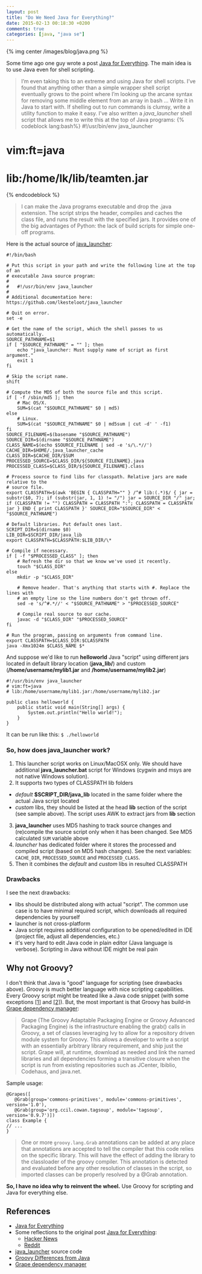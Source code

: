 ```yaml
---
layout: post
title: "Do We Need Java for Everything?"
date: 2015-02-13 00:18:30 +0200
comments: true
categories: [java, "java se"]
---
```

{% img center /images/blog/java.png %}

Some time ago one guy wrote a post [Java for Everything]. The main idea is to use Java even for shell scripting.
> I’m even taking this to an extreme and using Java for shell scripts. I’ve found that anything other than a simple wrapper shell script eventually grows to the point where I’m looking up the arcane syntax for removing some middle element from an array in bash ... Write it in Java to start with. If shelling out to run commands is clumsy, write a utility function to make it easy.
>I’ve also written a *java_launcher* shell script that allows me to write this at the top of Java programs:
{% codeblock lang:bash%}
#!/usr/bin/env java_launcher
# vim:ft=java
# lib:/home/lk/lib/teamten.jar
{% endcodeblock %}
>I can make the Java programs executable and drop the .java extension. The script strips the header, compiles and caches the class file, and runs the result with the specified jars. It provides one of the big advantages of Python: the lack of build scripts for simple one-off programs.

Here is the actual source of [java_launcher]:

```
#!/bin/bash

# Put this script in your path and write the following line at the top of an
# executable Java source program:
#
#   #!/usr/bin/env java_launcher
#
# Additional documentation here: https://github.com/lkesteloot/java_launcher

# Quit on error.
set -e

# Get the name of the script, which the shell passes to us automatically.
SOURCE_PATHNAME=$1
if [ "$SOURCE_PATHNAME" = "" ]; then
    echo "java_launcher: Must supply name of script as first argument."
    exit 1
fi

# Skip the script name.
shift

# Compute the MD5 of both the source file and this script.
if [ -f /sbin/md5 ]; then
    # Mac OS/X.
    SUM=$(cat "$SOURCE_PATHNAME" $0 | md5)
else
    # Linux.
    SUM=$(cat "$SOURCE_PATHNAME" $0 | md5sum | cut -d' ' -f1)
fi
SOURCE_FILENAME=$(basename "$SOURCE_PATHNAME")
SOURCE_DIR=$(dirname "$SOURCE_PATHNAME")
CLASS_NAME=$(echo $SOURCE_FILENAME | sed -e 's/\.*//')
CACHE_DIR=$HOME/.java_launcher_cache
CLASS_DIR=$CACHE_DIR/$SUM
PROCESSED_SOURCE=$CLASS_DIR/${SOURCE_FILENAME}.java
PROCESSED_CLASS=$CLASS_DIR/${SOURCE_FILENAME}.class

# Process source to find libs for classpath. Relative jars are made relative to the
# source file.
export CLASSPATH=$(awk 'BEGIN { CLASSPATH="" } /^# lib:(.*)$/ { jar = substr($0, 7); if (substr(jar, 1, 1) != "/") jar = SOURCE_DIR "/" jar; if (CLASSPATH != "") CLASSPATH = CLASSPATH ":"; CLASSPATH = CLASSPATH jar } END { print CLASSPATH }' SOURCE_DIR="$SOURCE_DIR" < "$SOURCE_PATHNAME")

# Default libraries. Put default ones last.
SCRIPT_DIR=$(dirname $0)
LIB_DIR=$SCRIPT_DIR/java_lib
export CLASSPATH=$CLASSPATH:$LIB_DIR/\*

# Compile if necessary.
if [ -f "$PROCESSED_CLASS" ]; then
    # Refresh the dir so that we know we've used it recently.
    touch "$CLASS_DIR"
else
    mkdir -p "$CLASS_DIR"

    # Remove header. That's anything that starts with #. Replace the lines with
    # an empty line so the line numbers don't get thrown off.
    sed -e 's/^#.*//' < "$SOURCE_PATHNAME" > "$PROCESSED_SOURCE"

    # Compile real source to our cache.
    javac -d "$CLASS_DIR" "$PROCESSED_SOURCE"
fi

# Run the program, passing on arguments from command line.
export CLASSPATH=$CLASS_DIR:$CLASSPATH
java -Xmx1024m $CLASS_NAME $*
```

And suppose we'd like to run **helloworld** Java "script" using different jars located in default library location (**java_lib/**) and custom (**/home/username/mylib1.jar** and **/home/username/mylib2.jar**)

```
#!/usr/bin/env java_launcher
# vim:ft=java
# lib:/home/username/mylib1.jar:/home/username/mylib2.jar

public class helloworld {
    public static void main(String[] args) {
        System.out.println("Hello world!");
    }
}
```

It can be run like this: `$ ./helloworld`

### So, how does java_launcher work?
1. This launcher script works on Linux/MacOSX only. We should have additional **java_launcher.bat** script for Windows (cygwin and msys are not native Windows solution).    
2. It supports two types of CLASSPATH lib folders
  - *default* **$SCRIPT_DIR/java_lib** located in the same folder where the actual Java script located 
  - *custom* libs, they should be listed at the head **lib** section of the script (see sample above). The script uses AWK to extract jars from **lib** section 
3. **java_launcher** uses MD5 hashing to track source changes and (re)compile the source script only when it has been changed. See MD5 calculated `SUM` variable above 
4. *launcher* has dedicated folder where it stores the processed and compiled script (based on MD5 hash changes). See the next variables: `CACHE_DIR`, `PROCESSED_SOURCE` and `PROCESSED_CLASS`.   
5. Then it combines the *default* and *custom* libs in resulted CLASSPATH 

### Drawbacks
I see the next drawbacks:
- libs should be distributed along with actual "script". The common use case is to have minimal required script, which downloads all required dependencies by yourself
- launcher is not cross-platform
- Java script requires additional configuration to be opened/edited in IDE (project file, adjust all dependencies, etc.)
- it's very hard to edit Java code in plain editor (Java language is verbose). Scripting in Java without IDE might be real pain

## Why not Groovy?
I don't think that Java is "good" language for scripting (see drawbacks above). Groovy is much better language with nice scripting capabilities. Every Groovy script might be treated like a Java code snippet (with some exceptions [[1]][Differences from Java] and [[2]](http://groovy-lang.org/differences.html)). But, the most important is that Groovy has build-in [Grape dependency manager]:
> Grape (The Groovy Adaptable Packaging Engine or Groovy Advanced Packaging Engine) is the infrastructure enabling the grab() calls in Groovy, a set of classes leveraging Ivy to allow for a repository driven module system for Groovy. This allows a developer to write a script with an essentially arbitrary library requirement, and ship just the script. Grape will, at runtime, download as needed and link the named libraries and all dependencies forming a transitive closure when the script is run from existing repositories such as JCenter, Ibiblio, Codehaus, and java.net.

Sample usage:
```
@Grapes([
   @Grab(group='commons-primitives', module='commons-primitives', version='1.0'),
   @Grab(group='org.ccil.cowan.tagsoup', module='tagsoup', version='0.9.7')])
class Example {
// ...
}
```

> One or more `groovy.lang.Grab` annotations can be added at any place that annotations are accepted to tell the compiler that this code relies on the specific library. This will have the effect of adding the library to the classloader of the groovy compiler. This annotation is detected and evaluated before any other resolution of classes in the script, so imported classes can be properly resolved by a @Grab annotation.

**So, I have no idea why to reinvent the wheel.** Use Groovy for scripting and Java for everything else.

## References
- [Java for Everything]
- Some reflections to the original post [Java for Everything]:
  - [Hacker News]
  - [Reddit]
- [java_launcher] source code
- [Groovy Differences from Java][Differences from Java]
- [Grape dependency manager]


[Java for Everything]: http://www.teamten.com/lawrence/writings/java-for-everything.html 
[Hacker News]: https://news.ycombinator.com/item?id=8677556
[Reddit]: http://www.reddit.com/r/programming/duplicates/2nvybk/java_for_everything
[java_launcher]: https://github.com/lkesteloot/java_launcher
[Differences from Java]: http://groovy.codehaus.org/Differences+from+Java
[Grape dependency manager]:http://groovy-lang.org/grape.html 